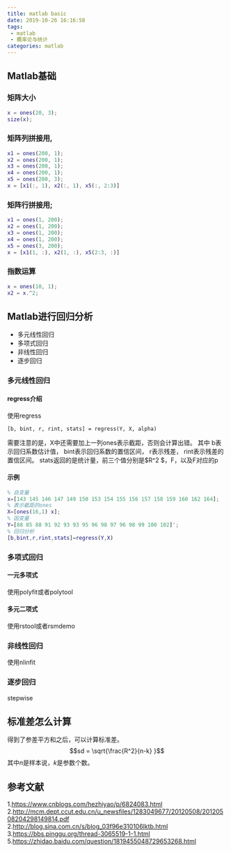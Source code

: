 ```yaml
---
title: matlab basic
date: 2019-10-26 16:16:58
tags:
 - matlab
 - 概率论与统计
categories: matlab
---
```


## Matlab基础

### 矩阵大小
``` matlab
x = ones(20, 3);
size(x);
```

### 矩阵列拼接用,
``` matlab
x1 = ones(200, 1);
x2 = ones(200, 1);
x3 = ones(200, 1);
x4 = ones(200, 1);
x5 = ones(200, 3);
x = [x1(:, 1), x2(:, 1), x5(:, 2:3)]
```

### 矩阵行拼接用;
``` matlab
x1 = ones(1, 200);
x2 = ones(1, 200);
x3 = ones(1, 200);
x4 = ones(1, 200);
x5 = ones(3, 200);
x = [x1(1, :), x2(1, :), x5(2:3, :)]
```


### 指数运算
``` matlab
x = ones(10, 1);
x2 = x.^2;
```

## Matlab进行回归分析
- 多元线性回归
- 多项式回归
- 非线性回归
- 逐步回归

### 多元线性回归
#### regress介绍
使用regress
```
[b, bint, r, rint, stats] = regress(Y, X, alpha)
```
需要注意的是，X中还需要加上一列ones表示截距，否则会计算出错。
其中
b表示回归系数估计值，
bint表示回归系数的置信区间，
r表示残差，
rint表示残差的置信区间。
stats返回的是统计量，前三个值分别是$R^2 $，F，以及F对应的p

#### 示例
``` matlab
% 自变量
x=[143 145 146 147 149 150 153 154 155 156 157 158 159 160 162 164];
% 表示截距的ones
X=[ones(16,1) x];
% 因变量
Y=[88 85 88 91 92 93 93 95 96 98 97 96 98 99 100 102]';
% 回归分析
[b,bint,r,rint,stats]=regress(Y,X)
```

### 多项式回归
#### 一元多项式
使用polyfit或者polytool

#### 多元二项式
使用rstool或者rsmdemo

### 非线性回归
使用nlinfit

### 逐步回归
stepwise

## 标准差怎么计算
得到了参差平方和之后，可以计算标准差。
$$sd = \sqrt{\frac{R^2}{n-k} }$$
其中$n$是样本说，$k$是参数个数。

## 参考文献
1.https://www.cnblogs.com/hezhiyao/p/6824083.html
2.http://mcm.dept.ccut.edu.cn/u_newsfiles/1283049677/20120508/20120508204298149814.pdf
2.http://blog.sina.com.cn/s/blog_03f96e310106lktb.html
3.https://bbs.pinggu.org/thread-3065519-1-1.html
5.https://zhidao.baidu.com/question/1819455048729653268.html

